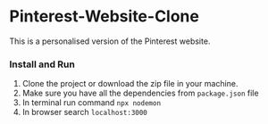 # Pinterest-Website-Clone #
This is a personalised version of the Pinterest website.

### Install and Run ###
1) Clone the project or download the zip file in your machine.
2) Make sure you have all the dependencies from `package.json` file
3) In terminal run command `npx nodemon`
4) In browser search `localhost:3000`
